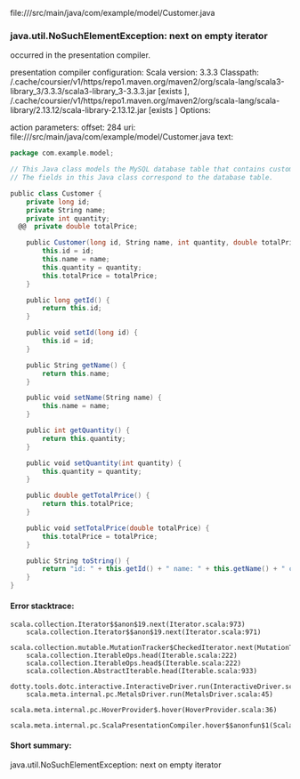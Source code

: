 file://<WORKSPACE>/src/main/java/com/example/model/Customer.java
### java.util.NoSuchElementException: next on empty iterator

occurred in the presentation compiler.

presentation compiler configuration:
Scala version: 3.3.3
Classpath:
<HOME>/.cache/coursier/v1/https/repo1.maven.org/maven2/org/scala-lang/scala3-library_3/3.3.3/scala3-library_3-3.3.3.jar [exists ], <HOME>/.cache/coursier/v1/https/repo1.maven.org/maven2/org/scala-lang/scala-library/2.13.12/scala-library-2.13.12.jar [exists ]
Options:



action parameters:
offset: 284
uri: file://<WORKSPACE>/src/main/java/com/example/model/Customer.java
text:
```scala
package com.example.model;

// This Java class models the MySQL database table that contains customer data. 
// The fields in this Java class correspond to the database table.

public class Customer {
    private long id;
    private String name;
    private int quantity;
  @@  private double totalPrice;

    public Customer(long id, String name, int quantity, double totalPrice) {
        this.id = id;
        this.name = name;
        this.quantity = quantity;
        this.totalPrice = totalPrice;
    }

    public long getId() {
        return this.id;
    }

    public void setId(long id) {
        this.id = id;
    }

    public String getName() {
        return this.name;
    }

    public void setName(String name) {
        this.name = name;
    }

    public int getQuantity() {
        return this.quantity;
    }

    public void setQuantity(int quantity) {
        this.quantity = quantity;
    }

    public double getTotalPrice() {
        return this.totalPrice;
    }

    public void setTotalPrice(double totalPrice) {
        this.totalPrice = totalPrice;
    }

    public String toString() {
        return "id: " + this.getId() + " name: " + this.getName() + " quantity: " + this.getQuantity() + " total price: " + this.getTotalPrice();
    }
}

```



#### Error stacktrace:

```
scala.collection.Iterator$$anon$19.next(Iterator.scala:973)
	scala.collection.Iterator$$anon$19.next(Iterator.scala:971)
	scala.collection.mutable.MutationTracker$CheckedIterator.next(MutationTracker.scala:76)
	scala.collection.IterableOps.head(Iterable.scala:222)
	scala.collection.IterableOps.head$(Iterable.scala:222)
	scala.collection.AbstractIterable.head(Iterable.scala:933)
	dotty.tools.dotc.interactive.InteractiveDriver.run(InteractiveDriver.scala:168)
	scala.meta.internal.pc.MetalsDriver.run(MetalsDriver.scala:45)
	scala.meta.internal.pc.HoverProvider$.hover(HoverProvider.scala:36)
	scala.meta.internal.pc.ScalaPresentationCompiler.hover$$anonfun$1(ScalaPresentationCompiler.scala:389)
```
#### Short summary: 

java.util.NoSuchElementException: next on empty iterator